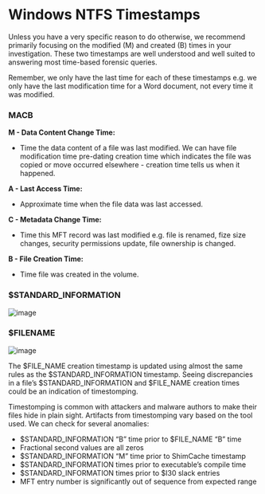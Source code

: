 # Windows NTFS Timestamps

Unless you have a very specific reason to do otherwise, we recommend primarily focusing on the modified (M) and created (B) times in your investigation. These two timestamps are well understood and well suited to answering most time-based forensic queries.

Remember, we only have the last time for each of these timestamps e.g. we only have the last modification time for a Word document, not every time it was modified.

### MACB

**M - Data Content Change Time:**
- Time the data content of a file was last modified. We can have file modification time pre-dating creation time which indicates the file was copied or move occurred elsewhere - creation time tells us when it happened.

**A - Last Access Time:**
- Approximate time when the file data was last accessed.

**C - Metadata Change Time:**
- Time this MFT record was last modified e.g. file is renamed, fize size changes, security permissions update, file ownership is changed.

**B - File Creation Time:**
- Time file was created in the volume.

### $STANDARD_INFORMATION

![image](https://github.com/jwardsmith/Blue-Team-Scripts/assets/31498830/d2b06eeb-9774-489c-93ed-72d39efd7208)

### $FILENAME

![image](https://github.com/jwardsmith/Blue-Team-Scripts/assets/31498830/86d0bbb1-145f-4aad-874e-d83218a26655)

The $FILE_NAME creation timestamp is updated using almost the same rules as the $STANDARD_INFORMATION timestamp. Seeing discrepancies in a file’s $STANDARD_INFORMATION and $FILE_NAME creation times could be an indication of timestomping.

Timestomping is common with attackers and malware authors to make their files hide in plain sight. Artifacts from timestomping vary based on the tool used. We can check for several anomalies:

- $STANDARD_INFORMATION “B” time prior to $FILE_NAME “B” time
- Fractional second values are all zeros
- $STANDARD_INFORMATION “M” time prior to ShimCache timestamp
- $STANDARD_INFORMATION times prior to executable’s compile time
- $STANDARD_INFORMATION times prior to $I30 slack entries
- MFT entry number is significantly out of sequence from expected range
